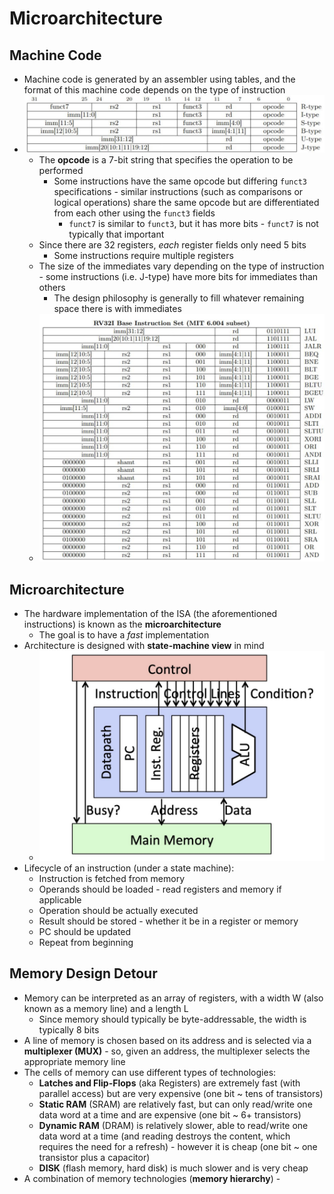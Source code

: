 # Microarchitecture
## Machine Code
- Machine code is generated by an assembler using tables, and the format of this machine code depends on the type of instruction
- ![Machine Code Format](./Images/RISC_Machine_Code_Format.png)
  - The **opcode** is a 7-bit string that specifies the operation to be performed 
    - Some instructions have the same opcode but differing `funct3` specifications - similar instructions (such as comparisons or logical operations) share the same opcode but are differentiated from each other using the `funct3` fields
      - `funct7` is similar to `funct3`, but it has more bits - `funct7` is not typically that important
  - Since there are 32 registers, *each* register fields only need 5 bits
    - Some instructions require multiple registers
  - The size of the immediates vary depending on the type of instruction - some instructions (i.e. J-type) have more bits for immediates than others
    - The design philosophy is generally to fill whatever remaining space there is with immediates
  - ![RISC Base Instruction Set](./Images/RISC_Base_Instruction_Set.png)
## Microarchitecture
- The hardware implementation of the ISA (the aforementioned instructions) is known as the **microarchitecture**
  - The goal is to have a *fast* implementation
- Architecture is designed with **state-machine view** in mind
  - ![State Machine View](./Images/State_Machine_View.png)
- Lifecycle of an instruction (under a state machine):
  - Instruction is fetched from memory
  - Operands should be loaded - read registers and memory if applicable
  - Operation should be actually executed
  - Result should be stored - whether it be in a register or memory
  - PC should be updated
  - Repeat from beginning

## Memory Design Detour
- Memory can be interpreted as an array of registers, with a width W (also known as a memory line) and a length L
  - Since memory should typically be byte-addressable, the width is typically 8 bits
- A line of memory is chosen based on its address and is selected via a **multiplexer (MUX)** - so, given an address, the multiplexer selects the appropriate memory line
- The cells of memory can use different types of technologies:
  - **Latches and Flip-Flops** (aka Registers) are extremely fast (with parallel access) but are very expensive (one bit ~ tens of transistors)
  - **Static RAM** (SRAM) are relatively fast, but can only read/write one data word at a time and are expensive (one bit ~ 6+ transistors)
  - **Dynamic RAM** (DRAM) is relatively slower, able to read/write one data word at a time (and reading destroys the content, which requires the need for a refresh) - however it is cheap (one bit ~ one transistor plus a capacitor)
  - **DISK** (flash memory, hard disk) is much slower and is very cheap
- A combination of memory technologies (**memory hierarchy**) - 